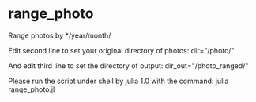 # range_photo
Range photos by */year/month/

Edit second line to set your original directory of photos: 
dir="/photo/"  

And edit third line to set the directory of output: 
dir_out="/photo_ranged/"

Please run the script under shell by julia 1.0 with the command:
julia range_photo.jl
